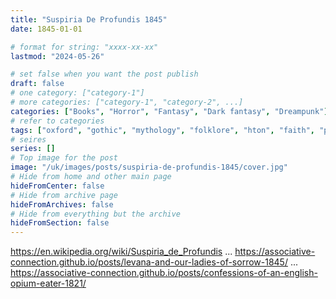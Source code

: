 ```yaml
---
title: "Suspiria De Profundis 1845"
date: 1845-01-01

# format for string: "xxxx-xx-xx"
lastmod: "2024-05-26"

# set false when you want the post publish
draft: false
# one category: ["category-1"]
# more categories: ["category-1", "category-2", ...]
categories: ["Books", "Horror", "Fantasy", "Dark fantasy", "Dreampunk"]
# refer to categories
tags: ["oxford", "gothic", "mythology", "folklore", "hton", "faith", "poison", "drugs", "opium", "gnosis", "madness", "thomas de quincey"]
# seires
series: []
# Top image for the post
image: "/uk/images/posts/suspiria-de-profundis-1845/cover.jpg"
# Hide from home and other main page
hideFromCenter: false
# Hide from archive page
hideFromArchives: false
# Hide from everything but the archive
hideFromSection: false
---
```

https://en.wikipedia.org/wiki/Suspiria_de_Profundis
...
https://associative-connection.github.io/posts/levana-and-our-ladies-of-sorrow-1845/
...
https://associative-connection.github.io/posts/confessions-of-an-english-opium-eater-1821/
<!--more-->
